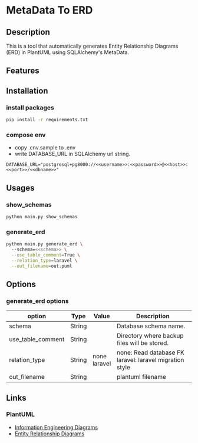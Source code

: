 
# MetaData To ERD

## Description

This is a tool that automatically generates Entity Relationship Diagrams (ERD) in PlantUML using SQLAlchemy's MetaData.

## Features

## Installation

### install packages
```bash
pip install -r requirements.txt
```

### compose env

- copy .cnv.sample to .env
- write DATABASE_URL in SQLAlchemy url string.

```dotenv
DATABASE_URL="postgresql+pg8000://<<username>>:<<password>>@<<host>>:<<port>>/<<dbname>>"
```

## Usages

### show_schemas

```bash
python main.py show_schemas
```

### generate_erd 

```bash
python main.py generate_erd \ 
  --schema=<<schema>> \
  --use_table_comment=True \
  --relation_type=laravel \
  --out_filename=out.puml  
```

## Options

### generate_erd options

| option            | Type    | Value           | Description                                                |
|-------------------|---------|-----------------|------------------------------------------------------------|
| schema            | String  |                 | Database schema name.                                      |
| use_table_comment | String  |                 | Directory where backup files will be stored.               |
| relation_type     | String  | none<br>laravel | none: Read database FK<br>laravel: laravel migration style |
| out_filename      | String  |                 | plantuml filename                                          |

## Links

### PlantUML

- [Information Engineering Diagrams](https://plantuml.com/en/ie-diagram)
- [Entity Relationship Diagrams](https://plantuml.com/en/er-diagram)
